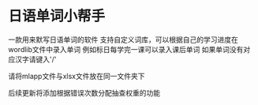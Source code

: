 # 日语单词小帮手
一款用来默写日语单词的软件
支持自定义词库，可以根据自己的学习进度在wordlib文件中录入单词
例如标日每学完一课可以录入课后单词
如果单词没有对应汉字请键入'/'

请将mlapp文件与xlsx文件放在同一文件夹下

后续更新将添加根据错误次数分配抽查权重的功能
